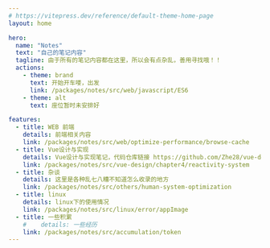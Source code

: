 ```yaml
---
# https://vitepress.dev/reference/default-theme-home-page
layout: home

hero:
  name: "Notes"
  text: "自己的笔记内容"
  tagline: 由于所有的笔记内容都在这里，所以会有点杂乱，善用寻找哦！！
  actions:
    - theme: brand
      text: 开始开车喽，出发
      link: /packages/notes/src/web/javascript/ES6
    - theme: alt
      text: 座位暂时未安排好

features:
  - title: WEB 前端
    details: 前端相关内容
    link: /packages/notes/src/web/optimize-performance/browse-cache
  - title: Vue设计与实现
    details: Vue设计与实现笔记，代码仓库链接 https://github.com/Zhe28/vue-design
    link: /packages/notes/src/vue-design/chapter4/reactivity-system
  - title: 杂谈
    details: 这里是各种乱七八糟不知道怎么收录的地方
    link: /packages/notes/src/others/human-system-optimization
  - title: linux
    details: linux下的使用情况
    link: /packages/notes/src/linux/error/appImage
  - title: 一些积累
    #    details: 一些经历
    link: /packages/notes/src/accumulation/token
---
```

